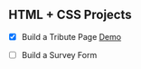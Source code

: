 ## HTML + CSS Projects 


 - [x] Build a Tribute Page [Demo](https://codepen.io/aj7t/pen/OJWYLOj)
 - [ ] Build a Survey Form  []()
 
